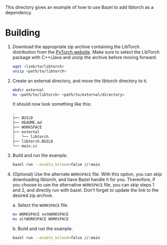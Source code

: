 This directory gives an example of how to use Bazel to add libtorch as a dependency.

# Building
1. Download the appropriate zip archive containing the LibTorch distribution from the [PyTorch website](https://pytorch.org/get-started/locally/). Make sure to select the LibTorch package with C++/Java and unzip the archive before moving forward.
    ```bash
    wget <link/to/libtorch>
    unzip <path/to/libtorch>
    ```

2. Create an external directory, and move the libtorch directory to it.
    ```bash
    mkdir external
    mv <path/to/libtorch> <path/to/external/directory>
    ```

    It should now look something like this:
    ```bash
    .
    ├── BUILD
    ├── README.md
    ├── WORKSPACE
    ├── external
    │   └── libtorch
    ├── libtorch.BUILD
    └── main.cc
    ```

3. Build and run the example.
    ```bash
    bazel run --enable_bzlmod=false //:main
    ```

4. (Optional) Use the alternate `WORKSPACE` file. With this option, you can skip downloading libtorch, and have Bazel handle it for you. Thereofore, if you choose to use the alternative `WORKSPACE` file, you can skip steps 1 and 2, and directly run with bazel. Don't forget to update the link to the desired zip archive.

    a. Select the `WORKSPACE` file.
    ```bash
    mv WORKSPACE notWORKSPACE
    mv altWORKSPACE WORKSPACE
    ```

    b. Build and run the example.
    ```bash
    bazel run --enable_bzlmod=false //:main
    ```
